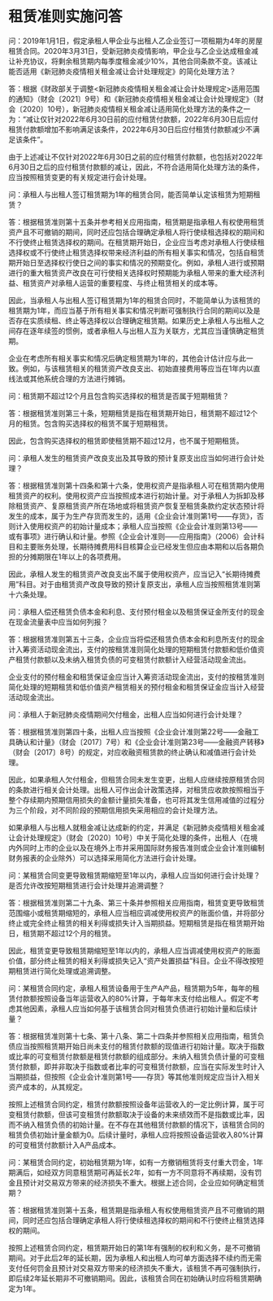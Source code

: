 # 租赁准则实施问答

问：2019年1月1日，假定承租人甲企业与出租人乙企业签订一项租期为4年的房屋租赁合同。2020年3月31日，受新冠肺炎疫情影响，甲企业与乙企业达成租金减让补充协议，将剩余租赁期内每季度租金减少10%，其他合同条款不变。该减让能否适用《新冠肺炎疫情相关租金减让会计处理规定》的简化处理方法？

答：根据《财政部关于调整<新冠肺炎疫情相关租金减让会计处理规定>适用范围的通知》（财会〔2021〕9号）和《新冠肺炎疫情相关租金减让会计处理规定》（财会〔2020〕10号），新冠肺炎疫情相关租金减让适用简化处理方法的条件之一为：“减让仅针对2022年6月30日前的应付租赁付款额，2022年6月30日后应付租赁付款额增加不影响满足该条件，2022年6月30日后应付租赁付款额减少不满足该条件”。

由于上述减让不仅针对2022年6月30日之前的应付租赁付款额，也包括对2022年6月30日之后的应付租赁付款额的减让，因此，不符合适用简化处理方法的条件，应当按照租赁变更的有关规定进行会计处理。

问：承租人与出租人签订租赁期为1年的租赁合同，能否简单认定该租赁为短期租赁？

答：根据租赁准则第十五条并参考相关应用指南，租赁期是指承租人有权使用租赁资产且不可撤销的期间，同时还应包括合理确定承租人将行使续租选择权的期间和不行使终止租赁选择权的期间。在租赁期开始日，企业应当考虑对承租人行使续租选择权或不行使终止租赁选择权带来经济利益的所有相关事实和情况，包括自租赁期开始日至选择权行使日之间的事实和情况的预期变化。例如，承租人进行或预期进行的重大租赁资产改良在可行使相关选择权时预期能为承租人带来的重大经济利益、租赁资产对承租人运营的重要程度、与终止租赁相关的成本等。

因此，当承租人与出租人签订租赁期为1年的租赁合同时，不能简单认为该租赁的租赁期为1年，而应当基于所有相关事实和情况判断可强制执行合同的期间以及是否存在实质续租、终止等选择权以合理确定租赁期。如果历史上承租人与出租人之间存在逐年续签的惯例，或者承租人与出租人互为关联方，尤其应当谨慎确定租赁期。

企业在考虑所有相关事实和情况后确定租赁期为1年的，其他会计估计应与此一致。例如，与该租赁相关的租赁资产改良支出、初始直接费用等应当在1年内以直线法或其他系统合理的方法进行摊销。

问：租赁期不超过12个月且包含购买选择权的租赁是否属于短期租赁？

答：根据租赁准则第三十条，短期租赁是指在租赁期开始日，租赁期不超过12个月的租赁。包含购买选择权的租赁不属于短期租赁。

因此，包含购买选择权的租赁即使租赁期不超过12月，也不属于短期租赁。

问：承租人发生的租赁资产改良支出及其导致的预计复原支出应当如何进行会计处理？

答：根据租赁准则第十四条和第十六条，使用权资产是指承租人可在租赁期内使用租赁资产的权利。使用权资产应当按照成本进行初始计量。对于承租人为拆卸及移除租赁资产、复原租赁资产所在场地或将租赁资产恢复至租赁条款约定状态预计将发生的成本，属于为生产存货而发生的，适用《企业会计准则第1号——存货》，否则计入使用权资产的初始计量成本；承租人应当按照《企业会计准则第13号——或有事项》进行确认和计量。参照《企业会计准则——应用指南》（2006）会计科目和主要账务处理，长期待摊费用科目核算企业已经发生但应由本期和以后各期负担的分摊期限在1年以上的各项费用。

因此，承租人发生的租赁资产改良支出不属于使用权资产，应当记入“长期待摊费用”科目。对于由租赁资产改良导致的预计复原支出，承租人应当按照租赁准则第十六条处理。

问：承租人偿还租赁负债本金和利息、支付预付租金以及租赁保证金所支付的现金在现金流量表中应当如何列报？

答：根据租赁准则第五十三条，企业应当将偿还租赁负债本金和利息所支付的现金计入筹资活动现金流出，支付的按租赁准则简化处理的短期租赁付款额和低价值资产租赁付款额以及未纳入租赁负债的可变租赁付款额计入经营活动现金流出。

企业支付的预付租金和租赁保证金应当计入筹资活动现金流出，支付的按租赁准则简化处理的短期租赁和低价值资产租赁相关的预付租金和租赁保证金应当计入经营活动现金流出。

问：承租人于新冠肺炎疫情期间欠付租金，出租人应当如何进行会计处理？

答：根据租赁准则第四十条，出租人应当按照《企业会计准则第22号——金融工具确认和计量》（财会〔2017〕7号）和《企业会计准则第23号——金融资产转移》（财会〔2017〕8号）的规定，对应收融资租赁款的终止确认和减值进行会计处理。

因此，如果承租人欠付租金，但租赁合同未发生变更，出租人应继续按原租赁合同的条款进行相关会计处理。出租人可作出会计政策选择，对租赁应收款按照相当于整个存续期内预期信用损失的金额计量损失准备，也可将其发生信用减值的过程分为三个阶段，对不同阶段的预期信用损失采用相应的会计处理方法。

如果承租人与出租人就租金减让达成新的约定，并满足《新冠肺炎疫情相关租金减让会计处理规定》（财会〔2020〕10号）中关于简化处理的条件，出租人（在境内外同时上市的企业以及在境外上市并采用国际财务报告准则或企业会计准则编制财务报表的企业除外）可以选择采用简化方法进行会计处理。

问：某租赁合同变更导致租赁期缩短至1年以内，承租人应当如何进行会计处理？是否允许改按短期租赁进行会计处理并追溯调整？

答：根据租赁准则第二十九条、第三十条并参照相关应用指南，租赁变更导致租赁范围缩小或租赁期缩短的，承租人应当相应调减使用权资产的账面价值，并将部分终止或完全终止租赁的相关利得或损失计入当期损益。短期租赁是指在租赁期开始日，租赁期不超过12个月的租赁。

因此，租赁变更导致租赁期缩短至1年以内的，承租人应当调减使用权资产的账面价值，部分终止租赁的相关利得或损失记入“资产处置损益”科目。企业不得改按短期租赁进行简化处理或追溯调整。

问：某租赁合同约定，承租人租赁设备用于生产A产品，租赁期为5年，每年的租赁付款额按照设备当年运营收入的80%计算，于每年末支付给出租人。假定不考虑其他因素，承租人应当如何基于该租赁合同对租赁负债进行初始计量和后续计量？

答：根据租赁准则第十七条、第十八条、第二十四条并参照相关应用指南，租赁负债应当按照租赁期开始日尚未支付的租赁付款额的现值进行初始计量。取决于指数或比率的可变租赁付款额是租赁付款额的组成部分。未纳入租赁负债计量的可变租赁付款额，即并非取决于指数或者比率的可变租赁付款额，应当在实际发生时计入当期损益，但按照《企业会计准则第1号——存货》等其他准则规定应当计入相关资产成本的，从其规定。

按照上述租赁合同约定，租赁付款额按照设备年运营收入的一定比例计算，属于可变租赁付款额，但该可变租赁付款额取决于设备的未来绩效而不是指数或比率，因而不纳入租赁负债的初始计量。在不存在其他租赁付款额的情况下，该租赁合同的租赁负债初始计量金额为0。后续计量时，承租人应将按照设备运营收入80%计算的可变租赁付款额计入A产品成本。

问：某租赁合同约定，初始租赁期为1年，如有一方撤销租赁将支付重大罚金，1年期满后，如经双方同意租赁期可再延长2年，如有一方不同意将不再续期，没有罚金且预计对交易双方带来的经济损失不重大。根据上述合同，企业应如何确定租赁期？

答：根据租赁准则第十五条，租赁期是指承租人有权使用租赁资产且不可撤销的期间，同时还应包括合理确定承租人将行使续租选择权的期间和不行使终止租赁选择权的期间。

按照上述租赁合同约定，租赁期开始日的第1年有强制的权利和义务，是不可撤销期间。对于此后2年的延长期，因为承租人和出租人均可单方面选择不续约而无需支付任何罚金且预计对交易双方带来的经济损失不重大，该租赁不再可强制执行，即后续2年延长期非不可撤销期间。因此，该租赁合同在初始确认时应将租赁期确定为1年。